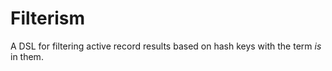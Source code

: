 # Filterism

A DSL for filtering active record results based on hash keys with the
term _is_ in them.
